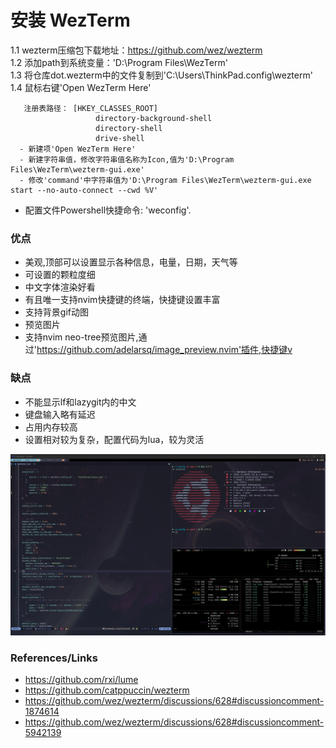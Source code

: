 # 安装 WezTerm
 1.1 wezterm压缩包下载地址：https://github.com/wez/wezterm  
 1.2 添加path到系统变量：'D:\Program Files\WezTerm'  
 1.3 将仓库dot.wezterm中的文件复制到'C:\Users\ThinkPad\.config\wezterm\'  
 1.4 鼠标右键'Open WezTerm Here'  

       注册表路径： [HKEY_CLASSES_ROOT]
                       directory-background-shell
                       directory-shell
                       drive-shell
      - 新建项'Open WezTerm Here'
      - 新建字符串值，修改字符串值名称为Icon,值为'D:\Program Files\WezTerm\wezterm-gui.exe'
      - 修改'command'中字符串值为'D:\Program Files\WezTerm\wezterm-gui.exe start --no-auto-connect --cwd %V'

  - 配置文件Powershell快捷命令: 'weconfig'.  

### 优点
- 美观,顶部可以设置显示各种信息，电量，日期，天气等
- 可设置的颗粒度细
- 中文字体渲染好看
- 有且唯一支持nvim<C-space>快捷键的终端，快捷键设置丰富
- 支持背景gif动图
- 预览图片
- 支持nvim
  neo-tree预览图片,通过'https://github.com/adelarsq/image_preview.nvim'插件,快捷键v

### 缺点
- 不能显示lf和lazygit内的中文
- 键盘输入略有延迟
- 占用内存较高
- 设置相对较为复杂，配置代码为lua，较为灵活

![screenshot](./screenshots/screenshot-2.png)

### References/Links
- <https://github.com/rxi/lume>
- <https://github.com/catppuccin/wezterm>
- <https://github.com/wez/wezterm/discussions/628#discussioncomment-1874614>
- <https://github.com/wez/wezterm/discussions/628#discussioncomment-5942139>
